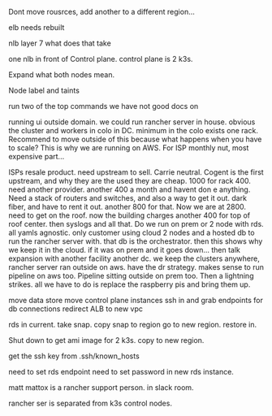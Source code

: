 Dont move rousrces, add another to a different region...

elb needs rebuilt

nlb layer 7 what does that take

one nlb in front of 
Control plane. control plane is 2 k3s.

Expand what both nodes mean.

Node label and taints

run two of the top commands we have not good docs on 

running ui outside domain. we could run rancher server in house. obvious the cluster and workers in colo in DC. minimum in the colo exists one rack. Recommend to move outside of this because what happens when you have to scale? This is why we are running on AWS. For ISP monthly nut, most expensive part...

ISPs resale product. need upstream to sell. Carrie neutral. Cogent is the first upstream, and why they are the used they are cheap. 1000 for rack 400. need another provider. another 400 a month and havent don e anything. Need a stack of routers and switches, and also a way to get it out. dark fiber, and have to rent it out. another 800 for that. Now we are at 2800. need to get on the roof. now the building charges another 400 for top of roof center. then syslogs and all that. Do we run on prem or 2 node with rds. all yamls agnostic. only customer using cloud 2 nodes and a hosted db to run the rancher server with. that db is the orchestrator. then this shows why we keep it in the cloud. if it was on prem and it goes down... then talk expansion with another facility another dc. we keep the clusters anywhere, rancher server ran outside on aws. have the dr strategy. makes sense to run pipeline on aws too. Pipeline sitting outside on prem too. Then a lightning strikes. all we have to do is replace the raspberry pis and bring them up.

move data store
move control plane instances
    ssh in and grab endpoints for db connections
redirect ALB to new vpc

rds in current. take snap. copy snap to region
go to new region. restore in.

Shut down to get ami image for 2 k3s.
copy to new region.

get the ssh key from .ssh/known_hosts

need to set rds endpoint
need to set password in new rds instance.

matt mattox is a rancher support person. in slack room.

rancher ser is separated from k3s control nodes.